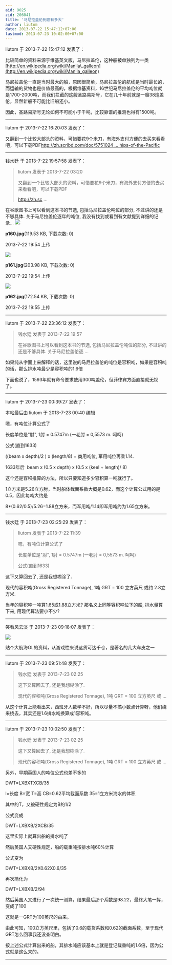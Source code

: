 ```yaml
---
aid: 9025
zid: 206041
title: '马尼拉盖伦到底有多大'
author: liutom
date: 2013-07-22 15:47:12+07:00
lastmod: 2013-07-23 10:02:00+07:00
---
```


liutom 于 2013-7-22 15:47:12 发表了：

比较简单的资料来源于维基英文版，马尼拉盖伦，这种船被单独列为一类[http://en.wikipedia.org/wiki/Manila\_galleon](http://en.wikipedia.org/wiki/Manila_galleon)

马尼拉盖伦一直是当时最大的船，原因很简单，马尼拉盖伦的航线是当时最长的，而运输的货物也是价值最高的，根据维基资料，16世纪马尼拉盖伦的平均吨位就是1700-2000吨，而我们拦截的这艘圣路易斯号，它在几十年前就是一艘38炮盖伦，显然新船不可能比旧船还小。

因此，圣路易斯号无论如何不可能小于千吨，比较靠谱的推测也得有1500吨。

---------

liutom 于 2013-7-22 16:20:03 发表了：

又翻到一个比较大部头的资料，可惜要花9个米刀，有海外支付方便的去买来看看吧，可以下载PDF[http://zh.scribd.com/doc/5751024 ... hips-of-the-Pacific](http://zh.scribd.com/doc/57510249/The-Manila-Acapulco-Galleons-The-Treasure-Ships-of-the-Pacific)

---------

钱水廷 于 2013-7-22 19:57:58 发表了：

> liutom 发表于 2013-7-22 03:20
> 
> 又翻到一个比较大部头的资料，可惜要花9个米刀，有海外支付方便的去买来看看吧，可以下载PDF
> 
> http://zh.sc ...



在谷歌图书上可以看到这本书的节选, 包括马尼拉盖伦吨位的部分, 不过讲的还是不够具体. 关于马尼拉盖伦逐年的吨位, 我没有找到或看到有文献提到详细的记录... ![](https://mirrors.tuna.tsinghua.edu.cn/osdn/lgqm/72877/195433j4ak4zjaq4zoc4om.jpg)



**p160.jpg**(119.53 KB, 下载次数: 0)



2013-7-22 19:54 上传



![](https://mirrors.tuna.tsinghua.edu.cn/osdn/lgqm/72877/195459kjkkkennr6sc6dfr.jpg)



**p161.jpg**(203.98 KB, 下载次数: 0)



2013-7-22 19:54 上传



![](https://mirrors.tuna.tsinghua.edu.cn/osdn/lgqm/72877/19550309lesnhlw9og1tlf.jpg)



**p162.jpg**(172.54 KB, 下载次数: 0)



2013-7-22 19:55 上传

---------

liutom 于 2013-7-22 23:36:12 发表了：

> 钱水廷 发表于 2013-7-22 19:57
> 
> 在谷歌图书上可以看到这本书的节选, 包括马尼拉盖伦吨位的部分, 不过讲的还是不够具体. 关于马尼拉盖伦逐 ...



如果纯从字面上来解释的话，这里说的马尼拉盖伦的吨位是容积吨，如果是容积吨的话，那么排水吨最少是容积吨的1.6倍

下面也说了，1593年就有命令要求使用300吨盖伦，但菲律宾方面直接就无视了。

---------

liutom 于 2013-7-23 00:39:27 发表了：

本帖最后由 liutom 于 2013-7-23 00:40 编辑 

嗯，有吨位计算公式了

长度单位是"肘", 1肘 = 0.5747m (一老肘 = 0,5573 m. 呵呵)

公式(直到1633)

((beam x depth)/2 ) x (length/8) = 商用吨位, 军用吨位再乘1.14.

1633年后  beam x (0.5 x depth) x (0.5 x (keel + length)/ 8) 

这个还是容积推算的方法，所以只要知道多少容积算一吨就行了。

1立方米是5.26立方肘，当时船体截面系数大概是0.62，而这个计算公式用的是0.5，因此每吨大约是

8\*(0.62/0.5)/5.26=1.88立方米，而军用吨/1.14即军用吨约为1.65立方米。

---------

钱水廷 于 2013-7-23 02:25:29 发表了：

> liutom 发表于 2013-7-22 11:39
> 
> 嗯，有吨位计算公式了
> 
> 长度单位是"肘", 1肘 = 0.5747m (一老肘 = 0,5573 m. 呵呵)
> 
> 公式(直到1633)



这下又算回去了, 还是我想糊涂了. 

现代的容积吨(Gross Registered Tonnage), 1吨 GRT = 100 立方英尺 或约 2.8立方米. 

当年的容积吨一吨算1.65或1.88立方米? 那名义上同等容积吨位下的船, 排水量算下来, 用现代算法要小不少?

---------

笑看风云淡 于 2013-7-23 09:18:07 发表了：

![](http://images.17173.com/2013/dol//2013/06/16/s20130616195026846.jpg)

贴个大航海OL的资料，从游戏性来说这货可达千仓，是著名的几大车皮之一

---------

liutom 于 2013-7-23 09:51:48 发表了：

> 钱水廷 发表于 2013-7-23 02:25
> 
> 这下又算回去了, 还是我想糊涂了. 
> 
> 现代的容积吨(Gross Registered Tonnage), 1吨 GRT = 100 立方英尺 或 ...



从这个计算上能看出来，西班牙人数学不好，所以尽量不搞小数点计算呀，他们绕来绕去，其实还是1.6排水吨换算成1容积吨。

---------

liutom 于 2013-7-23 10:02:50 发表了：

> 钱水廷 发表于 2013-7-23 02:25
> 
> 这下又算回去了, 还是我想糊涂了. 
> 
> 现代的容积吨(Gross Registered Tonnage), 1吨 GRT = 100 立方英尺 或 ...



另外，早期英国人的吨位公式也差不多的

DWT=LXBXTXCB/35

l=长度 B=宽 T=高 CB=0.62平均截面系数 35=1立方米海水的体积

其中的T，又被硬性规定为B的1/2

公式变成

DWT=LXBXB/2XCB/35

这里实际上就算出船的排水吨了

然后英国人又硬性规定，船的载重吨按排水吨60%计算

公式变为

DWT=LXBXB/2X0.62X0.6/35

再次简化为

DWT=LXBXB/2/94

然后英国人又进行了一次统一测算，结果最后那个系数是98.22，最终大笔一挥，变成了100

这就是一GRT为100英尺的由来。

由此可知，100立方英尺里，包括了0.6的载货系数和0.62的截面系数，至于现代GRT怎么回事我还没查明白。

按上述公式计算出来的船，其排水吨应该基本上就是登记载重吨的1.6倍，因为公式就是这么来的。

---------


